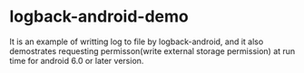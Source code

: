 # logback-android-demo
It is an example of writting log to file by logback-android, and it also demostrates requesting permisson(write external storage permission) at run time for android 6.0 or later version.
